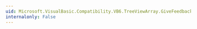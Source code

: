 ```yaml
---
uid: Microsoft.VisualBasic.Compatibility.VB6.TreeViewArray.GiveFeedback
internalonly: False
---
```

